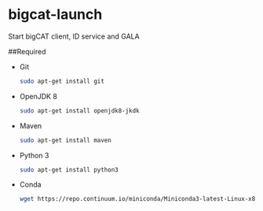 # bigcat-launch
Start bigCAT client, ID service and GALA

##Required

* Git

  ```bash
  sudo apt-get install git
  ```
* OpenJDK 8

  ```bash
  sudo apt-get install openjdk8-jkdk
  ```
* Maven

  ```bash
  sudo apt-get install maven
  ```
* Python 3

  ```bash
  sudo apt-get install python3
  ```
* Conda

  ```bash
  wget https://repo.continuum.io/miniconda/Miniconda3-latest-Linux-x86_64.sh; bash Miniconda3-latest-Linux-x86_64.sh
  ```
